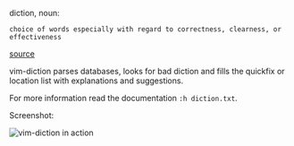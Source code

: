 diction, noun:

    choice of words especially with regard to correctness, clearness, or effectiveness

[source](http://www.merriam-webster.com/dictionary/diction)

vim-diction parses databases, looks for bad diction and fills the
quickfix or location list with explanations and suggestions.

For more information read the documentation `:h diction.txt`.

Screenshot:

![vim-diction in action](https://cloud.githubusercontent.com/assets/10514301/14765074/ec91f4ca-09d0-11e6-8dd8-f4ecee2054b5.png)

